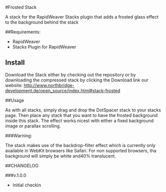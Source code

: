 #Frosted Stack

A stack for the RapidWeaver Stacks plugin that adds a frosted glass effect to the
background behind the stack

##Requirements:

* RapidWeaver
* Stacks Plugin for RapidWeaver

## Install

Download the Stack either by checking out the repository or by downloading the compressed
stack by clicking the Download link our website:
http://www.northbridge-development.de/open_source/index.html#stack-frosted

##Usage

As with all stacks, simply drag and drop the DotSpacer stack to your stacks page. Then
place any stack that you want to have the frosted background inside this stack.
The effect works nicest with either a fixed background image or parallax scrolling.

###Warning:

The stack makes use of the backdrop-filter effect which is currently only available in
WebKit browsers like Safari. For non supported browsers, tha background will simply be
white and40% translucent.

##CHANGELOG

###v.1.0.0
- Initial checkin
